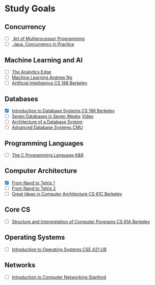 # Study Goals
## Concurrency
- [ ] [ Art of Multiprocessor Programming](https://www.goodreads.com/book/show/3131525-the-art-of-multiprocessor-programming)
- [ ] [ Java, Concurrency in Practice](https://www.goodreads.com/book/show/127932.Java_Concurrency_in_Practice?from_choice=false&from_home_module=false)

## Machine Learning and AI
- [ ] [The Analytics Edge](https://www.edx.org/course/analytics-edge-mitx-15-071x-3)
- [ ] [Machine Learning Andrew Ng](https://www.coursera.org/learn/machine-learning)
- [ ] [Artificial Intelligence CS 188 Berkeley](https://courses.edx.org/courses/BerkeleyX/CS188.1x-4/1T2015/info)

## Databases
- [x] [Introduction to Database Systems CS 186 Berkeley](https://archive.org/details/UCBerkeley_Course_Computer_Science_186)
- [ ] [Seven Databases in Seven Weeks](https://pragprog.com/book/rwdata/seven-databases-in-seven-weeks) [Video](https://www.youtube.com/playlist?list=PLSE8ODhjZXjY2xvwxuKjZT5qFH0sQga8_)
- [ ] [Architecture of a Database System](http://db.cs.berkeley.edu/papers/fntdb07-architecture.pdf)
- [ ] [Advanced Database Systems CMU](http://15721.courses.cs.cmu.edu/spring2017)

## Programming Languages
- [ ] [The C Programming Language K&R](http://www3.fi.mdp.edu.ar/electronica/catedras/ddcm/files/The_C_Programming_Language_KandR.pdf)

## Computer Architecture
- [x] [From Nand to Tetris 1](https://www.coursera.org/learn/build-a-computer)
- [ ] [From Nand to Tetris 2](https://www.coursera.org/learn/nand2tetris2)
- [ ] [Great Ideas in Computer Architecture CS 61C Berkeley](https://archive.org/details/ucberkeley-webcast-PL-XXv-cvA_iCl2-D-FS5mk0jFF6cYSJs_)

## Core CS
- [ ] [Structure and Interpretation of Computer Programs CS 61A Berkeley](https://archive.org/details/ucberkeley-webcast-PL-XXv-cvA_iBM29DgZsGaQihJp8lLQn3J)

## Operating Systems
- [ ] [Introduction to Operating Systems CSE 421 UB](https://www.ops-class.org/)

## Networks
- [ ] [Introduction to Computer Networking Stanford](https://lagunita.stanford.edu/courses/Engineering/Networking-SP/SelfPaced/info)
